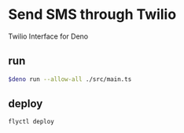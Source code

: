 # Send SMS through Twilio

Twilio Interface for Deno

## run

```bash
$deno run --allow-all ./src/main.ts
```

## deploy

```bash
flyctl deploy
```
